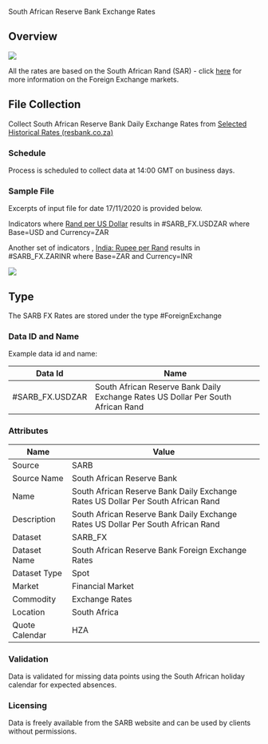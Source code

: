 South African Reserve Bank Exchange Rates  

## Overview

![](/img/data/sarb.png)

All the rates are based on the South African Rand (SAR) - click [here](/docs/data/fx) for more information on the Foreign Exchange markets.

## File Collection

Collect South African Reserve Bank Daily Exchange Rates from [Selected Historical Rates (resbank.co.za)](https://www.resbank.co.za/en/home/what-we-do/statistics/key-statistics/selected-historical-rates)

### Schedule

Process is scheduled to collect data at 14:00 GMT on business days.

### Sample File

Excerpts of input file for date 17/11/2020 is provided below.

Indicators where [Rand per US Dollar](https://wwwrs.resbank.co.za/webindicators/ExchangeRateDetail.aspx?DataItem=EXCX135D) results in #SARB_FX.USDZAR where Base=USD and Currency=ZAR

Another set of indicators , [India: Rupee per Rand](https://wwwrs.resbank.co.za/webindicators/ExchangeRateDetail.aspx?DataItem=EXCB123D) results in #SARB_FX.ZARINR where Base=ZAR and Currency=INR

![](/attachments/216367329/216367350.png)

## Type

The SARB FX Rates are stored under the type #ForeignExchange

### Data ID and Name

Example data id and name:

|Data Id|Name|
|-|-|
|#SARB_FX.USDZAR|South African Reserve Bank Daily Exchange Rates US Dollar Per South African Rand|

### Attributes

|Name|Value|
|-|-|
|Source|SARB|
|Source Name|South African Reserve Bank|
|Name|South African Reserve Bank Daily Exchange Rates US Dollar Per South African Rand|
|Description|South African Reserve Bank Daily Exchange Rates US Dollar Per South African Rand|
|Dataset|SARB_FX|
|Dataset Name|South African Reserve Bank Foreign Exchange Rates|
|Dataset Type|Spot|
|Market|Financial Market|
|Commodity|Exchange Rates|
|Location|South Africa|
|Quote Calendar|HZA|

### Validation

Data is validated for missing data points using the South African holiday calendar for expected absences.

### Licensing

Data is freely available from the SARB website and can be used by clients without permissions.

